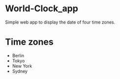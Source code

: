 # World-Clock_app
Simple web app to display the date of four time zones.
# Time zones
- Berlin
- Tokyo
- New York 
- Sydney
